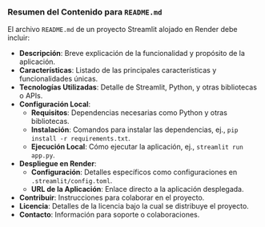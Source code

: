 ### Resumen del Contenido para `README.md`

El archivo `README.md` de un proyecto Streamlit alojado en Render debe incluir:

- **Descripción**: Breve explicación de la funcionalidad y propósito de la aplicación.
- **Características**: Listado de las principales características y funcionalidades únicas.
- **Tecnologías Utilizadas**: Detalle de Streamlit, Python, y otras bibliotecas o APIs.
- **Configuración Local**:
  - **Requisitos**: Dependencias necesarias como Python y otras bibliotecas.
  - **Instalación**: Comandos para instalar las dependencias, ej., `pip install -r requirements.txt`.
  - **Ejecución Local**: Cómo ejecutar la aplicación, ej., `streamlit run app.py`.
- **Despliegue en Render**:
  - **Configuración**: Detalles específicos como configuraciones en `.streamlit/config.toml`.
  - **URL de la Aplicación**: Enlace directo a la aplicación desplegada.
- **Contribuir**: Instrucciones para colaborar en el proyecto.
- **Licencia**: Detalles de la licencia bajo la cual se distribuye el proyecto.
- **Contacto**: Información para soporte o colaboraciones.
